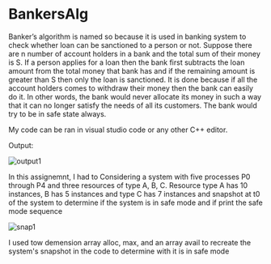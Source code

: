 # BankersAlg
Banker’s algorithm is named so because it is used in banking system to check whether loan can be sanctioned to a person or not. Suppose there are n number of account holders in a bank and the total sum of their money is S. If a person applies for a loan then the bank first subtracts the loan amount from the total money that bank has and if the remaining amount is greater than S then only the loan is sanctioned. It is done because if all the account holders comes to withdraw their money then the bank can easily do it.
In other words, the bank would never allocate its money in such a way that it can no longer satisfy the needs of all its customers. The bank would try to be in safe state always.

My code can be ran in visual studio code or any other C++ editor.

Output:


![output1](https://user-images.githubusercontent.com/47073911/164584788-a158ac97-4675-4df7-99a0-7d5590e49aa9.PNG)

In this assignemnt, I had to Considering a system with five processes P0 through P4 and three resources of type A, B, C. Resource type A has 10 instances, B has 5 instances and type C has 7 instances and snapshot at t0 of the system to determine if the system is in safe mode and if print the safe mode sequence

![snap1](https://user-images.githubusercontent.com/47073911/164585114-3215810e-9136-457f-a78d-22a6723fcff4.PNG)

I used tow demension array alloc, max, and an array avail to recreate the system's snapshot in the code to determine with it is in safe mode
